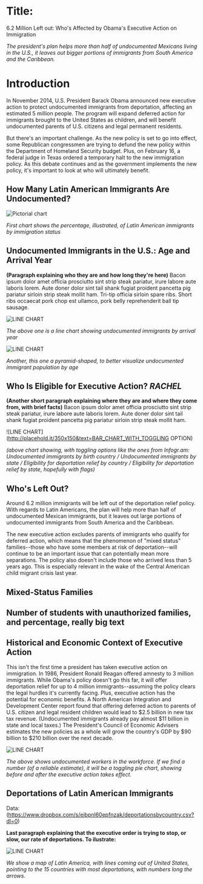 # **Title**: 
6.2 Million Left out: Who's Affected by Obama's Executive Action on Immigration

*The president's plan helps more than half of undocumented Mexicans living in the U.S., it leaves out bigger portions of immigrants from South America and the Caribbean.*

# Introduction

In November 2014, U.S. President Barack Obama announced new executive action to protect undocumented immigrants from deportation, affecting an estimated 5 million people. The program will expand deferred action for immigrants brought to the United States as children, and will benefit undocumented parents of U.S. citizens and legal permanent residents.

But there's an important challenge. As the new policy is set to go into effect, some Republican congressmen are trying to defund the new policy within the Department of Homeland Security budget. Plus, on February 16, a federal judge in Texas ordered a temporary halt to the new immigration policy. As this debate continues and as the government implements the new policy, it's important to look at who will ultimately benefit. 

## How Many Latin American Immigrants Are Undocumented?

![Pictorial chart](http://placehold.it/350x150&text=Pictorial_chart)

*First chart shows the percentage, illustrated, of Latin American immigrants by immigration status*


## Undocumented Immigrants in the U.S.: Age and Arrival Year 

**(Paragraph explaining who they are and how long they're here)** Bacon ipsum dolor amet officia prosciutto sint strip steak pariatur, irure labore aute laboris lorem. Aute doner dolor sint tail shank fugiat proident pancetta pig pariatur sirloin strip steak mollit ham. Tri-tip officia sirloin spare ribs. Short ribs occaecat pork chop est ullamco, pork belly reprehenderit ball tip sausage. 

![LINE CHART](http://placehold.it/350x150&text=Line_chart)

*The above one is a line chart showing undocumented immigrants by arrival year*

![LINE CHART](http://placehold.it/350x150&text=PYRAMID_CHART)

*Another, this one a pyramid-shaped, to better visualize undocumented immigrant population by age*

## Who Is Eligible for Executive Action? *RACHEL*

**(Another short paragraph explaining where they are and where they come from, with brief facts)** Bacon ipsum dolor amet officia prosciutto sint strip steak pariatur, irure labore aute laboris lorem. Aute doner dolor sint tail shank fugiat proident pancetta pig pariatur sirloin strip steak mollit ham. 

![LINE CHART](http://placehold.it/350x150&text=BAR_CHART_WITH_TOGGLING OPTION)

*(above chart showing, with toggling options like the ones from Infogr.am: Undocumented immigrants by birth country / Undocumented immigrants by state / Eligibility for deportation relief by country / Eligibility for deportation relief by state, hopefully with flags)*

## Who's Left Out?

Around 6.2 million immigrants will be left out of the deportation relief policy. With regards to Latin Americans, the plan will help more than half of undocumented Mexican immigrants, but it leaves out large portions of undocumented immigrants from South America and the Caribbean.

The new executive action excludes parents of immigrants who qualify for deferred action, which means that the phenomenon of "mixed status" families--those who have some members at risk of deportation--will continue to be an important issue that can potentially mean more separations. The policy also doesn't include those who arrived less than 5 years ago. This is especially relevant in the wake of the Central American child migrant crisis last year.

## Mixed-Status Families

## Number of students with unauthorized families, and percentage, really big text


## Historical and Economic Context of Executive Action

This isn't the first time a president has taken executive action on immigration. In 1986, President Ronald Reagan offered amnesty to 3 million immigrants. While Obama's policy doesn't go this far, it will offer deportation relief for up to 4 million immigrants--assuming the policy clears the legal hurdles it's currently facing. Plus, executive action has the potential for economic benefits. A North American Integration and Development Center report found that offering deferred action to parents of U.S. citizen and legal resident children would lead to $2.5 billion in new tax tax revenue. (Undocumented immigrants already pay almost $11 billion in state and local taxes.) The President's Council of Economic Advisers estimates the new policies as a whole will grow the country's GDP by $90 billion to $210 billion over the next decade.

![LINE CHART](http://placehold.it/450x300/ffffff/295/060000&text=Toggling_pie_chart)

*The above shows undocumented workers in the workforce. If we find a number (of a reliable estimate), it will be a toggling pie chart, showing before and after the executive action takes effect.*

## Deportations of Latin American Immigrants

Data: (https://www.dropbox.com/s/ejbpnl60epfnzak/deportationsbycountry.csv?dl=0) 

**Last paragraph explaining that the executive order is trying to stop, or slow, our rate of deportations. To ilustrate:**

![LINE CHART](http://placehold.it/450x300/ffffff/295/060000&text=MAP)

*We show a map of Latin America, with lines coming out of United States, pointing to the 15 countries with most deportations, with numbers long the arrows.*